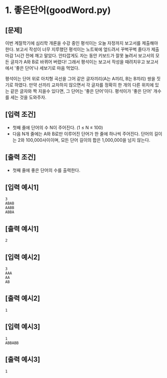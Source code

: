 1\.&nbsp;좋은단어(goodWord.py)
======
[문제]
------
이번 계절학기에 심리학 개론을 수강 중인 평석이는 오늘 자정까지 보고서를 제출해야 한다. 보고서 작성이 너무 지루했던 평석이는 노트북에 엎드려서 꾸벅꾸벅 졸다가 제출 마감 1시간 전에 깨고 말았다. 안타깝게도 자는 동안 키보드가 잘못 눌려서 보고서의 모든 글자가 A와 B로 바뀌어 버렸다! 그래서 평석이는 보고서 작성을 때려치우고 보고서에서 '좋은 단어'나 세보기로 마음 먹었다.

평석이는 단어 위로 아치형 곡선을 그어 같은 글자끼리(A는 A끼리, B는 B끼리) 쌍을 짓기로 하였다. 만약 선끼리 교차하지 않으면서 각 글자를 정확히 한 개의 다른 위치에 있는 같은 글자와 짝 지을수 있다면, 그 단어는 '좋은 단어'이다. 평석이가 '좋은 단어' 개수를 세는 것을 도와주자.


[입력 조건]
------
- 첫째 줄에 단어의 수 N이 주어진다. (1 ≤ N ≤ 100)
- 다음 N개 줄에는 A와 B로만 이루어진 단어가 한 줄에 하나씩 주어진다. 단어의 길이는 2와 100,000사이이며, 모든 단어 길이의 합은 1,000,000을 넘지 않는다.


[출력 조건]
------
- 첫째 줄에 좋은 단어의 수를 출력한다.

[입력 예시1]
------
    3
	ABAB
	AABB
	ABBA
[출력 예시1]
------
    2
	
[입력 예시2]
------
    3
	AAA
	AA
	AB
[출력 예시2]
------
    1

[입력 예시3]
------
    1
	ABBABB
[출력 예시3]
------
    1